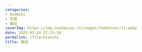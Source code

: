 ```yaml
---
categories:
- OneWiki
- 专题
- 面试
coverImg: https://img.onedayxyy.cn/images/TeekCover/11.webp
date: 2025-03-14 22:13:39
permalink: /file/mianshi
title: 面试
---
```


